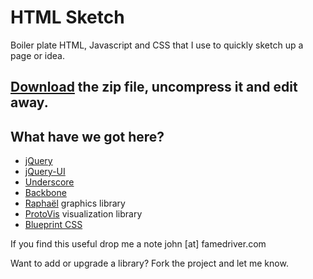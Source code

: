 # HTML Sketch

Boiler plate HTML, Javascript and CSS that I use to quickly sketch up a page or idea.

## [Download](https://github.com/jweir/HTML-Sketch/zipball/master) the zip file, uncompress it and edit away.

## What have we got here?

*  [jQuery](http://jquery.com/)
*  [jQuery-UI](http://jqueryui.com)
*  [Underscore](http://documentcloud.github.com)
*  [Backbone](http://documentcloud.github.com/backbone)
*  [Raphaël](http://raphaeljs.com) graphics library
*  [ProtoVis](http://vis.stanford.edu/protovis/) visualization library
*  [Blueprint CSS](http://www.blueprintcss.org/)


If you find this useful drop me a note john [at] famedriver.com

Want to add or upgrade a library? Fork the project and let me know.
